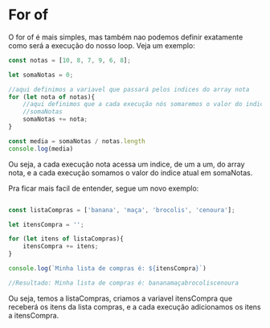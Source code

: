 # For of

O for of é mais simples, mas também nao podemos definir exatamente como será a execução do nosso loop. Veja um exemplo:

```javascript
const notas = [10, 8, 7, 9, 6, 8];

let somaNotas = 0;

//aqui definimos a variavel que passará pelos indices do array nota
for (let nota of notas){
    //aqui definimos que a cada execução nós somaremos o valor do indice a variavel
    //somaNotas
    somaNotas += nota;
}

const media = somaNotas / notas.length
console.log(media)
```

Ou seja, a cada execução nota acessa um indice, de um a um, do array nota, e a cada execução somamos o valor do indice atual em somaNotas.

Pra ficar mais facil de entender, segue um novo exemplo:

```javascript

const listaCompras = ['banana', 'maça', 'brocolis', 'cenoura'];

let itensCompra = '';

for (let itens of listaCompras){
    itensCompra += itens;
}

console.log(`Minha lista de compras é: ${itensCompra}`)

//Resultado: Minha lista de compras é: bananamaçabrocoliscenoura 

```

Ou seja, temos a listaCompras, criamos a variavel itensCompra que receberá os itens da lista compras, e a cada execução adicionamos os itens a itensCompra.
